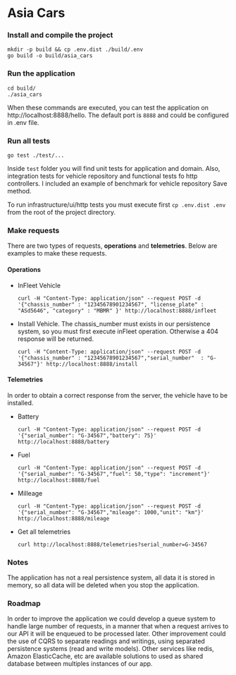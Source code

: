 # Asia Cars

### Install and compile the project
```
mkdir -p build && cp .env.dist ./build/.env
go build -o build/asia_cars
```
### Run the application
```
cd build/
./asia_cars
```
When these commands are executed, you can test the application on http://localhost:8888/hello.
The default port is `8888` and could be configured in .env file.

### Run all tests
```
go test ./test/...
```
Inside `test` folder you will find unit tests for application and domain. Also, integration tests for vehicle repository
and functional tests fo http controllers. I included an example of benchmark for vehicle repository Save method.

To run infrastructure/ui/http tests you must execute first `cp .env.dist .env` from the root of the project directory.

### Make requests
There are two types of requests, **operations** and **telemetries**.
Below are examples to make these requests.

#### Operations
<ul>
<li>
InFleet Vehicle

```
curl -H "Content-Type: application/json" --request POST -d '{"chassis_number" : "12345678901234567", "license_plate" : "ASd5646", "category" : "MBMR" }' http://localhost:8888/infleet
```
</li>
<li>
Install Vehicle. The chassis_number must exists in our persistence system, so you must first execute inFleet operation.
Otherwise a 404 response will be returned.

```
curl -H "Content-Type: application/json" --request POST -d '{"chassis_number" : "12345678901234567","serial_number"  : "G-34567"}' http://localhost:8888/install
```
</li>
</ul>

#### Telemetries
In order to obtain a correct response from the server, the vehicle have to be installed.
<ul>
<li>
Battery

```
curl -H "Content-Type: application/json" --request POST -d '{"serial_number": "G-34567","battery": 75}' http://localhost:8888/battery
```
</li>
<li>
Fuel

```
curl -H "Content-Type: application/json" --request POST -d '{"serial_number": "G-34567","fuel": 50,"type": "increment"}' http://localhost:8888/fuel
```
</li>
<li>
Milleage

```
curl -H "Content-Type: application/json" --request POST -d '{"serial_number": "G-34567","mileage": 1000,"unit": "km"}' http://localhost:8888/mileage
```
</li>

<li>
Get all telemetries

```
curl http://localhost:8888/telemetries?serial_number=G-34567
```
</li>
</ul>

### Notes
The application has not a real persistence system, all data it is stored in memory, so all data will be deleted when you
stop the application.

### Roadmap
In order to improve the application we could develop a queue system to handle large number of requests, in a manner that
when a request arrives to our API it will be enqueued to be processed later.
Other improvement could the use of CQRS to separate readings and writings, using separated persistence systems (read
and write models).
Other services like redis, Amazon ElasticCache, etc are available solutions to used as shared database between multiples
instances of our app.